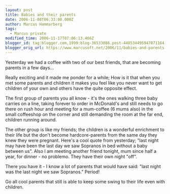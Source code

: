 ```yaml
---
layout: post
title: Babies and their parents
date: 2006-11-08T06:33:00.000Z
author: Marcus Hammarberg
tags:
  - Marcus private
modified_time: 2006-11-17T07:06:13.466Z
blogger_id: tag:blogger.com,1999:blog-36533086.post-440534495947871164
blogger_orig_url: https://www.marcusoft.net/2006/11/babies-and-parents.html
---
```


Yesterday we had a coffee with two of our best friends, that are becoming parents in a few days...

Really exciting and it made me ponder for a while; How is it that when you met some parents and children it makes you feel like you never want to get children of your own and others have the quite opposite effect.

The first group of parents you all know - it's the ones walking three baby carries on a line, taking forever to order in McDonald's and still needs to go there on rush hour and meeting for a mum-coffee (6 mums also) in the small coffeeshop on the corner and still demanding the room at the far end, children running around.

The other group is like my friends; the children is a wonderful enrichment to their life but the don't become hardcore-parents from the same day they knew they were pregnant. Here's a cool quote from yesterday; "last night may have been the last day we saw Sopranos in bed without a baby between us". Also I am meeting another friend tonight, mum since half a year, for dinner - no problemo. They have their own night "off".

There you have it - I know a lot of parents that would have said: "last night was the last night we saw Sopranos." Period!

Go all cool parents that still is able to keep some swing to their life even with children.
